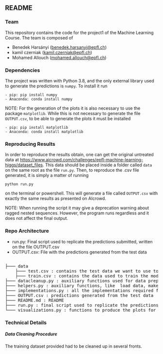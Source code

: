 ## README

### Team

This repository contains the code for the project1 of the Machine Learning Course. The team is composed of

   - Benedek Harsányi (benedek.harsanyi@epfl.ch)
   - kamil czerniak (kamil.czerniak@epfl.ch)
   - Mohamed Allouch (mohamed.allouch@epfl.ch)

### Dependencies

The project was written with Python 3.8, and the only external library used to generate the predictions is `numpy`. To install it run

    - pip: pip install numpy
    - Anaconda: conda install numpy

NOTE: For the generation of the plots it is also necessary to use the package `matplotlib`. While this is not necessary to generate the file `OUTPUT.csv`, to be able to generate the plots it must be installed

    - pip: pip install matplotlib
    - Anaconda: conda install matplotlib


### Reproducing Results

In order to reproduce the results obtain, one can get the original untreated data at https://www.aicrowd.com/challenges/epfl-machine-learning-higgs/dataset_files.
This data should be placed inside a folder called `data` on the same root as the file `run.py`. Then, to reproduce the .csv file generated,
it is simply a matter of running

`python run.py`

on the terminal or powershell. This will generate a file called `OUTPUT.csv` with exactly the same results as presented on AIcrowd.

NOTE: When running the script it may give a deprecation warning about ragged nested sequences. However, the program runs regardless and it
does not affect the final output.


### Repo Architecture

   - run.py: Final script used to replicate the predictions submitted, written on the file OUTPUT.csv
   - OUTPUT.csv: File with the predictions generated from the test data

<pre>  
├─── data
    ├─── test.csv : contains the test data we want to use to generate the predictions
    ├─── train.csv : contains the data used to train the model
├─── datacleanup.py : auxiliary functions used for data preprocessing(removing outliers, data standarisation, data spliting ...)
├─── helpers.py : auxiliary functions, like  load data, make submissions ...
├─── implementations.py : all the implementations required for the project
├─── OUTPUT.csv : predictions generated from the test data
├─── README.md : README
├─── run.py : final script used to replicate the predictions submitted, written on the file OUTPUT.csv
└─── visualizations.py : functions to produce the plots for visualization of relevant parameters (correlation heatmap, feature distribution ... )
</pre>


### Technical Details

##### Data Cleaning Procedure

The training dataset provided had to be cleaned up in several fronts.

